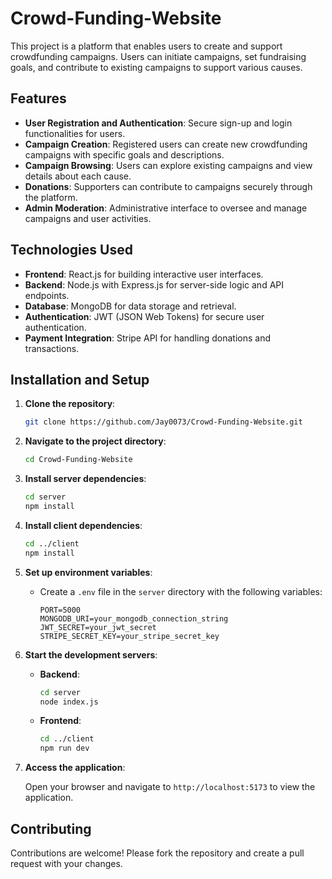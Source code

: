 # Crowd-Funding-Website

This project is a platform that enables users to create and support crowdfunding campaigns. Users can initiate campaigns, set fundraising goals, and contribute to existing campaigns to support various causes.

## Features

- **User Registration and Authentication**: Secure sign-up and login functionalities for users.
- **Campaign Creation**: Registered users can create new crowdfunding campaigns with specific goals and descriptions.
- **Campaign Browsing**: Users can explore existing campaigns and view details about each cause.
- **Donations**: Supporters can contribute to campaigns securely through the platform.
- **Admin Moderation**: Administrative interface to oversee and manage campaigns and user activities.

## Technologies Used

- **Frontend**: React.js for building interactive user interfaces.
- **Backend**: Node.js with Express.js for server-side logic and API endpoints.
- **Database**: MongoDB for data storage and retrieval.
- **Authentication**: JWT (JSON Web Tokens) for secure user authentication.
- **Payment Integration**: Stripe API for handling donations and transactions.

## Installation and Setup

1. **Clone the repository**:

   ```bash
   git clone https://github.com/Jay0073/Crowd-Funding-Website.git
   ```

2. **Navigate to the project directory**:

   ```bash
   cd Crowd-Funding-Website
   ```

3. **Install server dependencies**:

   ```bash
   cd server
   npm install
   ```

4. **Install client dependencies**:

   ```bash
   cd ../client
   npm install
   ```

5. **Set up environment variables**:

   - Create a `.env` file in the `server` directory with the following variables:

     ```env
     PORT=5000
     MONGODB_URI=your_mongodb_connection_string
     JWT_SECRET=your_jwt_secret
     STRIPE_SECRET_KEY=your_stripe_secret_key
     ```

6. **Start the development servers**:

   - **Backend**:

     ```bash
     cd server
     node index.js
     ```

   - **Frontend**:

     ```bash
     cd ../client
     npm run dev
     ```

7. **Access the application**:

   Open your browser and navigate to `http://localhost:5173` to view the application.

## Contributing

Contributions are welcome! Please fork the repository and create a pull request with your changes.

